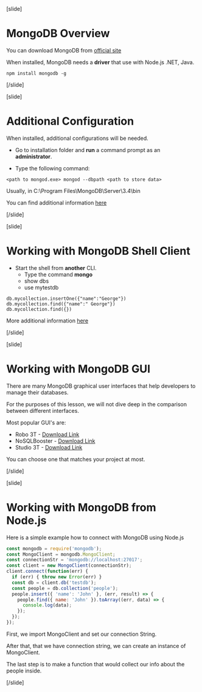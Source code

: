 [slide]

# MongoDB Overview

You can download MongoDB from [official site](https://www.mongodb.com/download-center)

When installed, MongoDB needs a **driver** that use with Node.js .NET, Java.

```
npm install mongodb -g
```

[/slide]

[slide]

# Additional Configuration

When installed, additional configurations will be needed.

- Go to installation folder and **run** a command prompt as an **administrator**.

- Type the following command:

```
<path to mongod.exe> mongod --dbpath <path to store data>
```

Usually, in C:\Program Files\MongoDB\Server\3.4\bin

You can find additional information [here](https://docs.mongodb.com/manual/tutorial/)



[/slide]

[slide]

# Working with MongoDB Shell Client

- Start the shell from **another** CLI.
  * Type the command **mongo**
  * show dbs              
  * use mytestdb

```
db.mycollection.insertOne({"name":"George"})
db.mycollection.find({"name":" George"})
db.mycollection.find({})
```

More additional information [here](https://docs.mongodb.com/manual/reference/mongo-shell/)



[/slide]

[slide]

# Working with MongoDB GUI

There are many MongoDB graphical user interfaces that help developers to manage their databases.

For the purposes of this lesson, we will not dive deep in the comparison between different interfaces.

Most popular GUI's are:

- Robo 3T - [Download Link](https://robomongo.org/download)
- NoSQLBooster - [Download Link](https://nosqlbooster.com)
- Studio 3T - [Download Link](https://studio3t.com/download/)

You can choose one that matches your project at most.

[/slide]


[slide]

# Working with MongoDB from Node.js

Here is a simple example how to connect with MongoDB using Node.js

``` js
const mongodb = require('mongodb');
const MongoClient = mongodb.MongoClient;
const connectionStr = 'mongodb://localhost:27017';
const client = new MongoClient(connectionStr);
client.connect(function(err) {
  if (err) { throw new Error(err) }
  const db = client.db('testdb');
  const people = db.collection('people');
  people.insert({ 'name': 'John' }, (err, result) => {
    people.find({ name: 'John' }).toArray((err, data) => {
      console.log(data);
    });
  });
});
```

First, we import MongoClient and set our connection String. 

After that, that we have connection string, we can create an instance of MongoClient.

The last step is to make a function that would collect our info about the people inside.

[/slide]